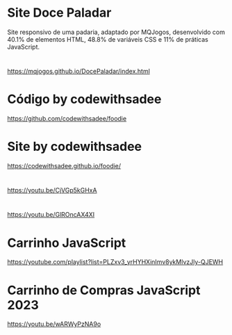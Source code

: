 # Site Doce Paladar
Site responsivo de uma padaria, adaptado por MQJogos,
desenvolvido com 40.1% de elementos HTML, 48.8% de variáveis CSS e 
11% de práticas JavaScript.
#
https://mqjogos.github.io/DocePaladar/index.html
#
#
# Código by codewithsadee
https://github.com/codewithsadee/foodie
#
# Site by codewithsadee
https://codewithsadee.github.io/foodie/
#

https://youtu.be/CjVGp5kGHxA

#

https://youtu.be/GlROncAX4XI
#
# Carrinho JavaScript
https://youtube.com/playlist?list=PLZxv3_yrHYHXinImv8ykMlvzJly-QJEWH
# Carrinho de Compras JavaScript 2023
https://youtu.be/wARWyPzNA9o
#
#
